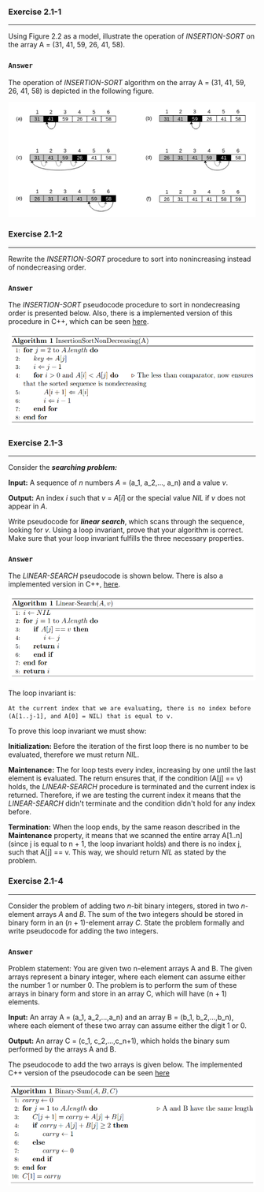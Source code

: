 ### Exercise 2.1-1
***
Using Figure 2.2 as a model, illustrate the operation of *INSERTION-SORT* on the array A = (31, 41, 59, 26, 41, 58).

### `Answer`
The operation of *INSERTION-SORT* algorithm on the array A = (31, 41, 59, 26, 41, 58) is depicted in the following figure.

<p align="center">
    <img src="../Images/CLRS_2-1-1.png" alt="Insertion sort operation on array A">
</p>

### Exercise 2.1-2
***
Rewrite the *INSERTION-SORT* procedure to sort into nonincreasing instead of nondecreasing order.

### `Answer`
The *INSERTION-SORT* pseudocode procedure to sort in nondecreasing order is presented below. Also, there is a implemented version of this procedure in C++, which
can be seen <a href="https://github.com/nicowxd/CLRS/blob/master/Algorithms/insertionSortNonDecreasing.cpp">here</a>.

<p align="center">
    <img src="../Images/insertionSortNonDecreasing.png" alt="insertion sort non decreasing pseudocode">
</p>

### Exercise 2.1-3
***
Consider the **_searching problem:_**

**Input:** A sequence of *n* numbers *A* = (a_1, a_2,..., a_n) and a value *v*.

**Output:** An index *i* such that *v* = *A*[*i*] or the special value *NIL* if *v* does not appear in *A*.

Write pseudocode for **_linear search_**, which scans through the sequence, looking for *v*. Using a loop invariant, prove that your algorithm is correct. Make sure that your loop invariant fulfills the three necessary properties.

### `Answer`

The *LINEAR-SEARCH* pseudocode is shown below. There is also a implemented version in C++, <a href="https://github.com/nicowxd/CLRS/blob/master/Algorithms/linearSearch.cpp">here</a>.

<p align="center">
    <img src="../Images/linearSearch.png" alt="linear search pseudocode">
</p>

The loop invariant is:

    At the current index that we are evaluating, there is no index before (A[1..j-1], and A[0] = NIL) that is equal to v.

To prove this loop invariant we must show:

**Initialization:** Before the iteration of the first loop there is no number to be evaluated, therefore we must return *NIL*.

**Maintenance:** The for loop tests every index, increasing by one until the last element is evaluated. The return ensures that, if the condition (A[j] == v) holds, the *LINEAR-SEARCH* procedure is terminated and the current index is returned. Therefore, if we are testing the current index it means that the *LINEAR-SEARCH* didn't terminate and the condition didn't hold for any index before.

**Termination:** When the loop ends, by the same reason described in the **Maintenance** property, it means that we scanned the entire array A[1..n] (since j is equal to n + 1, the loop invariant holds) and there is no index j, such that A[j] == v.
This way, we should return *NIL* as stated by the problem.

### Exercise 2.1-4
***
Consider the problem of adding two *n*-bit binary integers, stored in two *n*-element arrays *A* and *B*. The sum of the two integers should be stored in binary form in an (*n* + 1)-element array *C*. State the problem formally and write pseudocode for adding the two integers.

### `Answer`

Problem statement: You are given two n-element arrays A and B. The given arrays represent a binary integer, where each element can assume either the number 1 or number 0. The problem is to perform the sum of these arrays in binary form and store in an array C, which will have (n + 1) elements.

**Input:** An array A = (a_1, a_2,...,a_n) and an array B = (b_1, b_2,...,b_n), where each element of these two array can assume either the digit 1 or 0.

**Output:** An array C = (c_1, c_2,...,c_n+1), which holds the binary sum performed by the arrays A and B.

The pseudocode to add the two arrays is given below. The implemented C++ version of the pseudocode can be seen <a href="https://github.com/nicowxd/CLRS/blob/master/Algorithms/sumBinary.cpp">here</a>

<p align="center">
    <img src="../Images/binarySum.png" alt="binary sum pseudocode">
</p>
